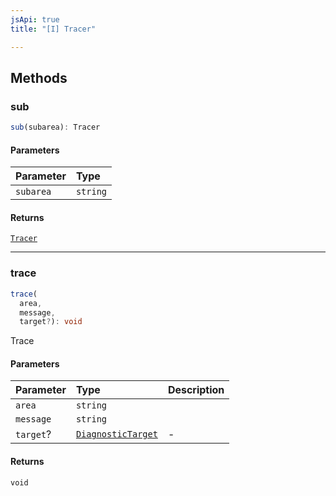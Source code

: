```yaml
---
jsApi: true
title: "[I] Tracer"

---
```

## Methods

### sub

```ts
sub(subarea): Tracer
```

#### Parameters

| Parameter | Type |
| :------ | :------ |
| `subarea` | `string` |

#### Returns

[`Tracer`](Interface.Tracer.md)

***

### trace

```ts
trace(
  area,
  message,
  target?): void
```

Trace

#### Parameters

| Parameter | Type | Description |
| :------ | :------ | :------ |
| `area` | `string` |  |
| `message` | `string` |  |
| `target`? | [`DiagnosticTarget`](Type.DiagnosticTarget.md) | - |

#### Returns

`void`
